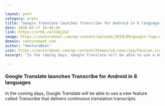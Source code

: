 ```yaml
---

layout: post
category: press
title: "Google Translate launches Transcribe for Android in 8 languages"
date: 2020-03-17 16:46:49
link: https://vrhk.co/2IQj2G2
image: https://venturebeat.com/wp-content/uploads/2019/09/google-logo-offices-london.jpg?w=1200&strip=all
domain: venturebeat.com
author: "VentureBeat"
icon: https://venturebeat.com/wp-content/themes/vb-news/img/favicon.ico
excerpt: "In the coming days, Google Translate will be able to use a new feature called Transcribe that delivers continuous translation transcripts."

---
```


### Google Translate launches Transcribe for Android in 8 languages

In the coming days, Google Translate will be able to use a new feature called Transcribe that delivers continuous translation transcripts.